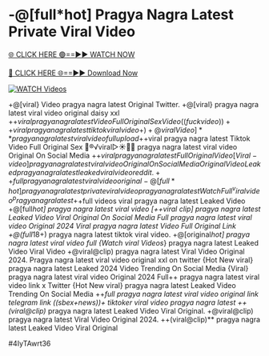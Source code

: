 # -@[full*hot] Pragya Nagra Latest Private Viral Video


[🌐 CLICK HERE 🟢==►► WATCH NOW](https://gitload.pages.dev/)

[🔴 CLICK HERE 🌐==►► Download Now](https://gitload.pages.dev/)

[![WATCH Videos](https://i.imgur.com/dJHk4Zq.gif)](https://gitload.pages.dev/)





























+@[viral} Video pragya nagra latest Original Twitter. +@[viral} pragya nagra latest viral video original daisy xxl +$+viral pragya nagra latest Video Full Original Sex Video ((fuckvideo))++viral pragya nagra latest tiktok viral video
+)+@viral Video]** pragya nagra latest viral video full upload
+$+viral pragya nagra latest Tiktok Video Full Original Sex 👙®️√viral▷☀️👄💥 pragya nagra latest viral video Original On Social Media
+$+viral pragya nagra latest Full Original Video
[Viral-video] pragya nagra latest viral video Original On Social Media
Original Video Leaked pragya nagra latest leaked viral video reddit.
++full pragya nagra latest viral video original
-@[full*hot] pragya nagra latest private viral video pragya nagra latest Watch Full ^viralvideo^ pragya nagra latest +%+viral pragya nagra latest Tiktok Video Full Original Sex -[full*hot] pragya nagra latest private viral video pragya nagra latest +$+full videos viral pragya nagra latest Leaked Video +@[full*hot] pragya nagra latest viral video [++viral clip] pragya nagra latest Leaked Video Viral Original On Social Media Full pragya nagra latest viral video Original 2024 Viral pragya nagra latest Video Full Original Link
+@(full*18+) pragya nagra latest tiktok viral video. +@[original*hot] pragya nagra latest viral video full {Watch viral Videos*} pragya nagra latest Leaked Video Viral Video
+@viral@clip) pragya nagra latest Viral Video Original 2024. Pragya nagra latest viral video original xxl on twitter  {Hot New viral} pragya nagra latest Leaked 2024 Video Trending On Social Media {Viral} pragya nagra latest viral video Original 2024
Full++ pragya nagra latest viral video link x Twitter
{Hot New viral} pragya nagra latest Leaked Video Trending On Social Media ++*full pragya nagra latest viral video original link telegram link ((sbex+news))+ tiktoker viral video pragya nagra latest
++(viral@clip)* pragya nagra latest Leaked Video Viral Original.
+@viral@clip) pragya nagra latest Viral Video Original 2024. ++(viral@clip)** pragya nagra latest Leaked Video Viral Original


#4IyTAwrt36
